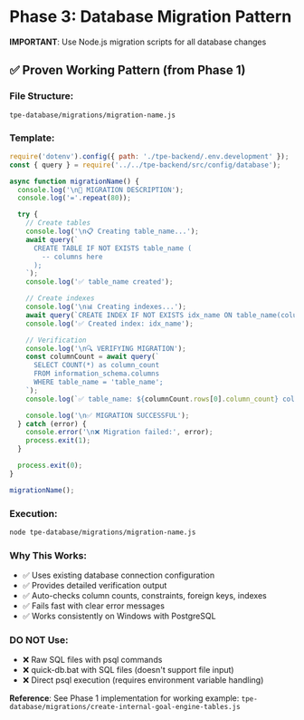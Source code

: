 # Phase 3: Database Migration Pattern

**IMPORTANT**: Use Node.js migration scripts for all database changes

## ✅ Proven Working Pattern (from Phase 1)

### File Structure:
```
tpe-database/migrations/migration-name.js
```

### Template:
```javascript
require('dotenv').config({ path: './tpe-backend/.env.development' });
const { query } = require('../../tpe-backend/src/config/database');

async function migrationName() {
  console.log('\n🚀 MIGRATION DESCRIPTION');
  console.log('='.repeat(80));

  try {
    // Create tables
    console.log('\n📋 Creating table_name...');
    await query(`
      CREATE TABLE IF NOT EXISTS table_name (
        -- columns here
      );
    `);
    console.log('✅ table_name created');

    // Create indexes
    console.log('\n📊 Creating indexes...');
    await query(`CREATE INDEX IF NOT EXISTS idx_name ON table_name(column);`);
    console.log('✅ Created index: idx_name');

    // Verification
    console.log('\n🔍 VERIFYING MIGRATION');
    const columnCount = await query(`
      SELECT COUNT(*) as column_count
      FROM information_schema.columns
      WHERE table_name = 'table_name';
    `);
    console.log(`✅ table_name: ${columnCount.rows[0].column_count} columns`);

    console.log('\n✅ MIGRATION SUCCESSFUL');
  } catch (error) {
    console.error('\n❌ Migration failed:', error);
    process.exit(1);
  }

  process.exit(0);
}

migrationName();
```

### Execution:
```bash
node tpe-database/migrations/migration-name.js
```

### Why This Works:
- ✅ Uses existing database connection configuration
- ✅ Provides detailed verification output
- ✅ Auto-checks column counts, constraints, foreign keys, indexes
- ✅ Fails fast with clear error messages
- ✅ Works consistently on Windows with PostgreSQL

### DO NOT Use:
- ❌ Raw SQL files with psql commands
- ❌ quick-db.bat with SQL files (doesn't support file input)
- ❌ Direct psql execution (requires environment variable handling)

**Reference**: See Phase 1 implementation for working example:
`tpe-database/migrations/create-internal-goal-engine-tables.js`
